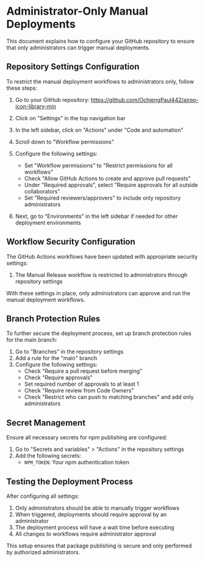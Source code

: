 # Administrator-Only Manual Deployments

This document explains how to configure your GitHub repository to ensure that only administrators can trigger manual deployments.

## Repository Settings Configuration

To restrict the manual deployment workflows to administrators only, follow these steps:

1. Go to your GitHub repository: https://github.com/OchiengPaul442/airqo-icon-library-min
2. Click on "Settings" in the top navigation bar
3. In the left sidebar, click on "Actions" under "Code and automation"
4. Scroll down to "Workflow permissions"
5. Configure the following settings:

   - Set "Workflow permissions" to "Restrict permissions for all workflows"
   - Check "Allow GitHub Actions to create and approve pull requests"
   - Under "Required approvals", select "Require approvals for all outside collaborators"
   - Set "Required reviewers/approvers" to include only repository administrators

6. Next, go to "Environments" in the left sidebar if needed for other deployment environments

## Workflow Security Configuration

The GitHub Actions workflows have been updated with appropriate security settings:

1. The Manual Release workflow is restricted to administrators through repository settings

With these settings in place, only administrators can approve and run the manual deployment workflows.

## Branch Protection Rules

To further secure the deployment process, set up branch protection rules for the main branch:

1. Go to "Branches" in the repository settings
2. Add a rule for the "main" branch
3. Configure the following settings:
   - Check "Require a pull request before merging"
   - Check "Require approvals"
   - Set required number of approvals to at least 1
   - Check "Require review from Code Owners"
   - Check "Restrict who can push to matching branches" and add only administrators

## Secret Management

Ensure all necessary secrets for npm publishing are configured:

1. Go to "Secrets and variables" > "Actions" in the repository settings
2. Add the following secrets:
   - `NPM_TOKEN`: Your npm authentication token

## Testing the Deployment Process

After configuring all settings:

1. Only administrators should be able to manually trigger workflows
2. When triggered, deployments should require approval by an administrator
3. The deployment process will have a wait time before executing
4. All changes to workflows require administrator approval

This setup ensures that package publishing is secure and only performed by authorized administrators.
